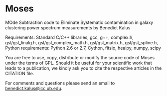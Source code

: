 # Moses

MOde Subtraction code to Eliminate Systematic contamination in galaxy clustering power spectrum measurements by Benedict Kalus

Requirements: Standard C/C++ libraries, gcc, g++, complex.h, gsl/gsl_linalg.h, gsl/gsl_complex_math.h, gsl/gsl_matrix.h,
gsl/gsl_spline.h, Python requirements: Python 2.6 or 2.7, Cython, fitsio, healpy, numpy, scipy

You are free to use, copy, distribute or modify the source code of Moses under the terms of GPL. Should it be useful for your
scientific work that leads to a publication, we kindly ask you to cite the respective articles in the CITATION file. 

For comments and questions please send an email to benedict.kalus@icc.ub.edu.
